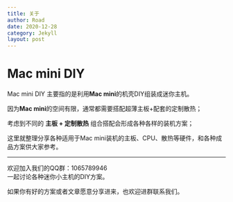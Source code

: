 ```yaml
---
title: 关于
author: Road
date: 2020-12-28
category: Jekyll
layout: post
---
```


# Mac mini DIY
Mac mini DIY 主要指的是利用**Mac mini**的机壳DIY组装成迷你主机。

因为**Mac mini**的空间有限，通常都需要搭配超薄主板+配套的定制散热；

考虑到不同的 **主板 + 定制散热** 组合搭配会形成各种各样的装机方案；

这里就整理分享各种适用于Mac mini装机的主板、CPU、散热等硬件，和各种成品方案供大家参考。

---

欢迎加入我们的QQ群：1065789946  
一起讨论各种迷你小主机的DIY方案。

如果你有好的方案或者文章愿意分享进来，也欢迎进群联系我们。

